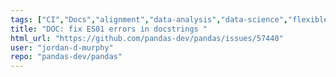```yaml
---
tags: ["CI","Docs","alignment","data-analysis","data-science","flexible","pandas","python"]
title: "DOC: fix ES01 errors in docstrings "
html_url: "https://github.com/pandas-dev/pandas/issues/57440"
user: "jordan-d-murphy"
repo: "pandas-dev/pandas"
---
```


